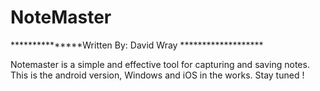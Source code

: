 # NoteMaster

***************Written By: David Wray *******************

Notemaster is a simple and effective tool for capturing and saving notes. This is the android version, Windows and iOS in the works. Stay tuned !
